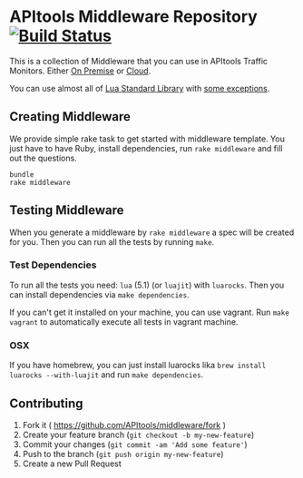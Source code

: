 # APItools Middleware Repository [![Build Status](https://travis-ci.org/APItools/middleware.svg?branch=master)](https://travis-ci.org/APItools/middleware)

This is a collection of Middleware that you can use in APItools Traffic Monitors. Either [On Premise](//github.com/APItools/monitor) or [Cloud](//apitools.com).

You can use almost all of [Lua Standard Library](http://www.lua.org/manual/5.1/manual.html#5) with [some exceptions](//github.com/APItools/monitor/blob/master/lua/sandbox.lua#L53-L71).

## Creating Middleware

We provide simple rake task to get started with middleware template.
You just have to have Ruby, install dependencies, run `rake middleware`
and fill out the questions.

```shell
bundle
rake middleware
```

## Testing Middleware

When you generate a middleware by `rake middleware` a spec will be created for you.
Then you can run all the tests by running `make`.


### Test Dependencies
To run all the tests you need: `lua` (5.1) (or `luajit`) with `luarocks`.
Then you can install dependencies via `make dependencies`.

If you can't get it installed on your machine, you can use vagrant.
Run `make vagrant` to automatically execute all tests in vagrant machine.

### OSX
If you have homebrew, you can just install luarocks lika `brew install luarocks --with-luajit`
and run `make dependencies`.

## Contributing

1. Fork it ( https://github.com/APItools/middleware/fork )
2. Create your feature branch (`git checkout -b my-new-feature`)
3. Commit your changes (`git commit -am 'Add some feature'`)
4. Push to the branch (`git push origin my-new-feature`)
5. Create a new Pull Request
